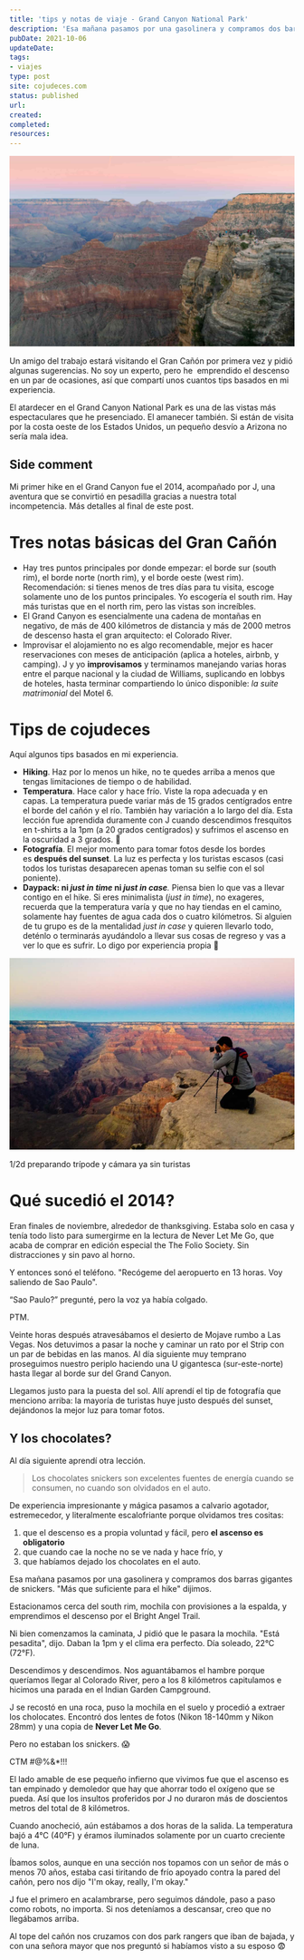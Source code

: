 ```yaml
---
title: 'tips y notas de viaje - Grand Canyon National Park'
description: 'Esa mañana pasamos por una gasolinera y compramos dos barras gigantes de snickers. "Más que suficiente para el hike" dijimos.'
pubDate: 2021-10-06
updateDate: 
tags: 
- viajes
type: post
site: cojudeces.com
status: published
url: 
created: 
completed: 
resources:
---
```

![](./images/2021/2021-10(2014-11)-Grand-Canyon-0029-min.jpg)

Un amigo del trabajo estará visitando el Gran Cañón por primera vez y pidió algunas sugerencias. No soy un experto, pero he  emprendido el descenso en un par de ocasiones, así que compartí unos cuantos tips basados en mi experiencia.

El atardecer en el Grand Canyon National Park es una de las vistas más espectaculares que he presenciado. El amanecer también. Si están de visita por la costa oeste de los Estados Unidos, un pequeño desvío a Arizona no sería mala idea.

## Side comment

Mi primer hike en el Grand Canyon fue el 2014, acompañado por J, una aventura que se convirtió en pesadilla gracias a nuestra total incompetencia. Más detalles al final de este post.

# Tres notas básicas del Gran Cañón

- Hay tres puntos principales por donde empezar: el borde sur (south rim), el borde norte (north rim), y el borde oeste (west rim).  
    Recomendación: si tienes menos de tres días para tu visita, escoge solamente uno de los puntos principales. Yo escogería el south rim. Hay más turistas que en el north rim, pero las vistas son increíbles.
- El Grand Canyon es esencialmente una cadena de montañas en negativo, de más de 400 kilómetros de distancia y más de 2000 metros de descenso hasta el gran arquitecto: el Colorado River.
- Improvisar el alojamiento no es algo recomendable, mejor es hacer reservaciones con meses de anticipación (aplica a hoteles, airbnb, y camping). J y yo **improvisamos** y terminamos manejando varias horas entre el parque nacional y la ciudad de Williams, suplicando en lobbys de hoteles, hasta terminar compartiendo lo único disponible: _la suite matrimonial_ del Motel 6.  

# Tips de cojudeces

Aquí algunos tips basados en mi experiencia.

- **Hiking**. Haz por lo menos un hike, no te quedes arriba a menos que tengas limitaciones de tiempo o de habilidad.
- **Temperatura**. Hace calor y hace frío. Viste la ropa adecuada y en capas. La temperatura puede variar más de 15 grados centígrados entre el borde del cañón y el río. También hay variación a lo largo del día. Esta lección fue aprendida duramente con J cuando descendimos fresquitos en t-shirts a la 1pm (a 20 grados centígrados) y sufrimos el ascenso en la oscuridad a 3 grados. 🥶
- **Fotografía**. El mejor momento para tomar fotos desde los bordes es **después del sunset**. La luz es perfecta y los turistas escasos (casi todos los turistas desaparecen apenas toman su selfie con el sol poniente).
- **Daypack: ni _just in time_ ni _just in case_**_._ Piensa bien lo que vas a llevar contigo en el hike. Si eres minimalista (_just in time_), no exageres, recuerda que la temperatura varía y que no hay tiendas en el camino, solamente hay fuentes de agua cada dos o cuatro kilómetros. Si alguien de tu grupo es de la mentalidad _just in case_ y quieren llevarlo todo, deténlo o terminarás ayudándolo a llevar sus cosas de regreso y vas a ver lo que es sufrir. Lo digo por experiencia propia 🤬

![](./images/2021/2021-10(2014-11)-Grand-Canyon-0149-min.jpg)

1/2d preparando trípode y cámara ya sin turistas

# Qué sucedió el 2014?

Eran finales de noviembre, alrededor de thanksgiving. Estaba solo en casa y tenía todo listo para sumergirme en la lectura de Never Let Me Go, que acaba de comprar en edición especial the The Folio Society. Sin distracciones y sin pavo al horno.

Y entonces sonó el teléfono. "Recógeme del aeropuerto en 13 horas. Voy saliendo de Sao Paulo".

“Sao Paulo?” pregunté, pero la voz ya había colgado.

PTM.

Veinte horas después atravesábamos el desierto de Mojave rumbo a Las Vegas. Nos detuvimos a pasar la noche y caminar un rato por el Strip con un par de bebidas en las manos. Al día siguiente muy temprano proseguimos nuestro periplo haciendo una U gigantesca (sur-este-norte) hasta llegar al borde sur del Grand Canyon.

Llegamos justo para la puesta del sol. Allí aprendí el tip de fotografía que menciono arriba: la mayoría de turistas huye justo después del sunset, dejándonos la mejor luz para tomar fotos.

## Y los chocolates?

Al día siguiente aprendí otra lección.

> Los chocolates snickers son excelentes fuentes de energía cuando se consumen, no cuando son olvidados en el auto.

De experiencia impresionante y mágica pasamos a calvario agotador, estremecedor, y literalmente escalofriante porque olvidamos tres cositas:

1. que el descenso es a propia voluntad y fácil, pero **el ascenso es obligatorio**
2. que cuando cae la noche no se ve nada y hace frío, y
3. que habíamos dejado los chocolates en el auto.

Esa mañana pasamos por una gasolinera y compramos dos barras gigantes de snickers. "Más que suficiente para el hike" dijimos.

Estacionamos cerca del south rim, mochila con provisiones a la espalda, y emprendimos el descenso por el Bright Angel Trail.

Ni bien comenzamos la caminata, J pidió que le pasara la mochila. "Está pesadita", dijo. Daban la 1pm y el clima era perfecto. Día soleado, 22°C (72°F).

Descendimos y descendimos. Nos aguantábamos el hambre porque queríamos llegar al Colorado River, pero a los 8 kilómetros capitulamos e hicimos una parada en el Indian Garden Campground.

J se recostó en una roca, puso la mochila en el suelo y procedió a extraer los cholocates. Encontró dos lentes de fotos (Nikon 18-140mm y Nikon 28mm) y una copia de **Never Let Me Go**.

Pero no estaban los snickers. 😱

CTM #@%&*!!!

El lado amable de ese pequeño infierno que vivimos fue que el ascenso es tan empinado y demoledor que hay que ahorrar todo el oxígeno que se pueda. Así que los insultos proferidos por J no duraron más de doscientos metros del total de 8 kilómetros.

Cuando anocheció, aún estábamos a dos horas de la salida. La temperatura bajó a 4°C (40°F) y éramos iluminados solamente por un cuarto creciente de luna.

Íbamos solos, aunque en una sección nos topamos con un señor de más o menos 70 años, estaba casi tiritando de frío apoyado contra la pared del cañón, pero nos dijo "I'm okay, really, I'm okay."

J fue el primero en acalambrarse, pero seguimos dándole, paso a paso como robots, no importa. Si nos deteníamos a descansar, creo que no llegábamos arriba.

Al tope del cañón nos cruzamos con dos park rangers que iban de bajada, y con una señora mayor que nos preguntó si habíamos visto a su esposo 😨
